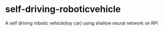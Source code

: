 # self-driving-roboticvehicle
A self driving robotic vehicle(toy car) using shallow neural network on RPi
